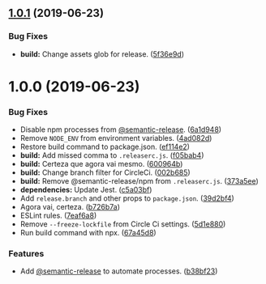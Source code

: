 ## [1.0.1](https://github.com/frontinsampa/frontinsampa.github.io/compare/1.0.0...1.0.1) (2019-06-23)


### Bug Fixes

* **build:** Change assets glob for release. ([5f36e9d](https://github.com/frontinsampa/frontinsampa.github.io/commit/5f36e9d))

# 1.0.0 (2019-06-23)


### Bug Fixes

* Disable npm processes from [@semantic-release](https://github.com/semantic-release). ([6a1d948](https://github.com/frontinsampa/frontinsampa.github.io/commit/6a1d948))
* Remove `NODE_ENV` from environment variables. ([4ad082d](https://github.com/frontinsampa/frontinsampa.github.io/commit/4ad082d))
* Restore build command to package.json. ([ef114e2](https://github.com/frontinsampa/frontinsampa.github.io/commit/ef114e2))
* **build:** Add missed comma to `.releaserc.js`. ([f05bab4](https://github.com/frontinsampa/frontinsampa.github.io/commit/f05bab4))
* **build:** Certeza que agora vai mesmo. ([600964b](https://github.com/frontinsampa/frontinsampa.github.io/commit/600964b))
* **build:** Change branch filter for CircleCi. ([002b685](https://github.com/frontinsampa/frontinsampa.github.io/commit/002b685))
* **build:** Remove @semantic-release/npm from `.releaserc.js`. ([373a5ee](https://github.com/frontinsampa/frontinsampa.github.io/commit/373a5ee))
* **dependencies:** Update Jest. ([c5a03bf](https://github.com/frontinsampa/frontinsampa.github.io/commit/c5a03bf))
* Add `release.branch` and other props to `package.json`. ([39d2bf4](https://github.com/frontinsampa/frontinsampa.github.io/commit/39d2bf4))
* Agora vai, certeza. ([b726b7a](https://github.com/frontinsampa/frontinsampa.github.io/commit/b726b7a))
* ESLint rules. ([7eaf6a8](https://github.com/frontinsampa/frontinsampa.github.io/commit/7eaf6a8))
* Remove `--freeze-lockfile` from Circle Ci settings. ([5d1e880](https://github.com/frontinsampa/frontinsampa.github.io/commit/5d1e880))
* Run build command with npx. ([67a45d8](https://github.com/frontinsampa/frontinsampa.github.io/commit/67a45d8))


### Features

* Add [@semantic-release](https://github.com/semantic-release) to automate processes. ([b38bf23](https://github.com/frontinsampa/frontinsampa.github.io/commit/b38bf23))
